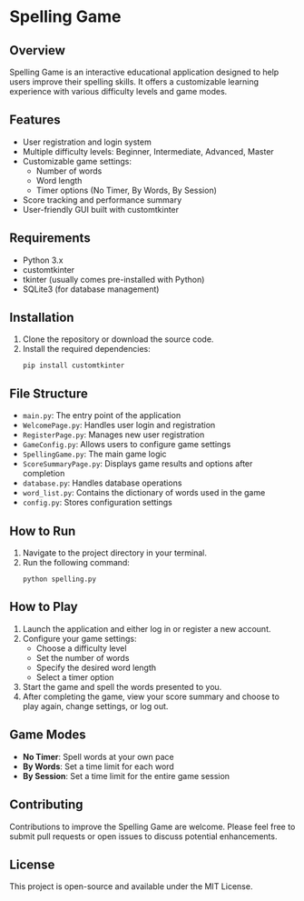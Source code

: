 # Spelling Game

## Overview

Spelling Game is an interactive educational application designed to help users improve their spelling skills. It offers a customizable learning experience with various difficulty levels and game modes.

## Features

- User registration and login system
- Multiple difficulty levels: Beginner, Intermediate, Advanced, Master
- Customizable game settings:
  - Number of words
  - Word length
  - Timer options (No Timer, By Words, By Session)
- Score tracking and performance summary
- User-friendly GUI built with customtkinter

## Requirements

- Python 3.x
- customtkinter
- tkinter (usually comes pre-installed with Python)
- SQLite3 (for database management)

## Installation

1. Clone the repository or download the source code.
2. Install the required dependencies:
   ```
   pip install customtkinter
   ```

## File Structure

- `main.py`: The entry point of the application
- `WelcomePage.py`: Handles user login and registration
- `RegisterPage.py`: Manages new user registration
- `GameConfig.py`: Allows users to configure game settings
- `SpellingGame.py`: The main game logic
- `ScoreSummaryPage.py`: Displays game results and options after completion
- `database.py`: Handles database operations
- `word_list.py`: Contains the dictionary of words used in the game
- `config.py`: Stores configuration settings

## How to Run

1. Navigate to the project directory in your terminal.
2. Run the following command:
   ```
   python spelling.py
   ```

## How to Play

1. Launch the application and either log in or register a new account.
2. Configure your game settings:
   - Choose a difficulty level
   - Set the number of words
   - Specify the desired word length
   - Select a timer option
3. Start the game and spell the words presented to you.
4. After completing the game, view your score summary and choose to play again, change settings, or log out.

## Game Modes

- **No Timer**: Spell words at your own pace
- **By Words**: Set a time limit for each word
- **By Session**: Set a time limit for the entire game session

## Contributing

Contributions to improve the Spelling Game are welcome. Please feel free to submit pull requests or open issues to discuss potential enhancements.

## License

This project is open-source and available under the MIT License.